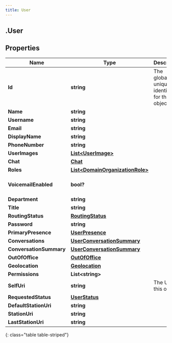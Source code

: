 ```yaml
---
title: User
---
```

## .User

## Properties

|Name | Type | Description | Notes|
|------------ | ------------- | ------------- | -------------|
| **Id** | **string** | The globally unique identifier for the object. | [optional] |
| **Name** | **string** |  | [optional] |
| **Username** | **string** |  | [optional] |
| **Email** | **string** |  | [optional] |
| **DisplayName** | **string** |  | [optional] |
| **PhoneNumber** | **string** |  | [optional] |
| **UserImages** | [**List&lt;UserImage&gt;**](UserImage.html) |  | [optional] |
| **Chat** | [**Chat**](Chat.html) |  | [optional] |
| **Roles** | [**List&lt;DomainOrganizationRole&gt;**](DomainOrganizationRole.html) |  | [optional] |
| **VoicemailEnabled** | **bool?** |  | [optional] [default to false]|
| **Department** | **string** |  | [optional] |
| **Title** | **string** |  | [optional] |
| **RoutingStatus** | [**RoutingStatus**](RoutingStatus.html) |  | [optional] |
| **Password** | **string** |  | [optional] |
| **PrimaryPresence** | [**UserPresence**](UserPresence.html) |  | [optional] |
| **Conversations** | [**UserConversationSummary**](UserConversationSummary.html) |  | [optional] |
| **ConversationSummary** | [**UserConversationSummary**](UserConversationSummary.html) |  | [optional] |
| **OutOfOffice** | [**OutOfOffice**](OutOfOffice.html) |  | [optional] |
| **Geolocation** | [**Geolocation**](Geolocation.html) |  | [optional] |
| **Permissions** | **List&lt;string&gt;** |  | [optional] |
| **SelfUri** | **string** | The URI for this object | [optional] |
| **RequestedStatus** | [**UserStatus**](UserStatus.html) |  | [optional] |
| **DefaultStationUri** | **string** |  | [optional] |
| **StationUri** | **string** |  | [optional] |
| **LastStationUri** | **string** |  | [optional] |
{: class="table table-striped"}


